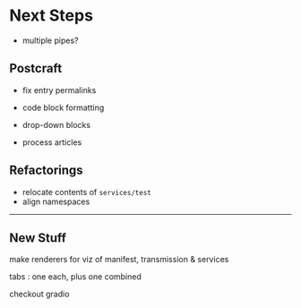 # Next Steps

- multiple pipes?

## Postcraft

- fix entry permalinks
- code block formatting
- drop-down blocks

- process articles

## Refactorings

- relocate contents of `services/test`
- align namespaces

---

## New Stuff

make renderers for viz of manifest, transmission & services

tabs : one each, plus one combined

checkout gradio
